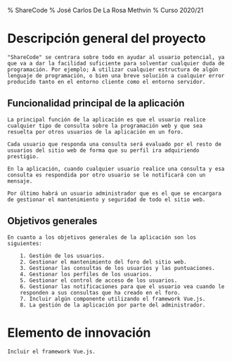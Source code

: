 % ShareCode
% José Carlos De La Rosa Methvin
% Curso 2020/21

# Descripción general del proyecto

    "ShareCode" se centrara sobre todo en ayudar al usuario potencial, ya que va a dar la facilidad suficiente para solventar cualquier duda de programación. Por ejemplo; A utilizar cualquier estructura de algún lenguaje de programación, o bien una breve solución a cualquier error producido tanto en el entorno cliente como el entorno servidor.

## Funcionalidad principal de la aplicación

    La principal función de la aplicación es que el usuario realice cualquier tipo de consulta sobre la programación web y que sea resuelta por otros usuarios de la aplicación en un foro.

    Cada usuario que responda una consulta será evaluado por el resto de usuarios del sitio web de forma que su perfil ira adquiriendo prestigio.

    En la aplicación, cuando cualquier usuario realice una consulta y esa consulta es respondida por otro usuario se le notificará con un mensaje.

    Por último habrá un usuario administrador que es el que se encargara de gestionar el mantenimiento y seguridad de todo el sitio web.

## Objetivos generales

    En cuanto a los objetivos generales de la aplicación son los siguientes:

        1. Gestión de los usuarios.
        2. Gestionar el mantenimiento del foro del sitio web.
        3. Gestionar las consultas de los usuarios y las puntuaciones.
        4. Gestionar los perfiles de los usuarios.
        5. Gestionar el control de acceso de los usuarios.
        6. Gestionar las notificaciones para que el usuario vea cuando le 
        responden a sus consultas que ha creado en el foro.
        7. Incluir algún componente utilizando el framework Vue.js.
        8. La gestión de la aplicación por parte del administrador.

# Elemento de innovación

    Incluir el framework Vue.js.